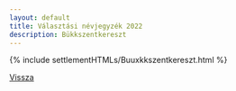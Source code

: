 ```yaml
---
layout: default
title: Választási névjegyzék 2022
description: Bükkszentkereszt
---
```


{% include settlementHTMLs/Buuxkkszentkereszt.html %}

[Vissza](./)